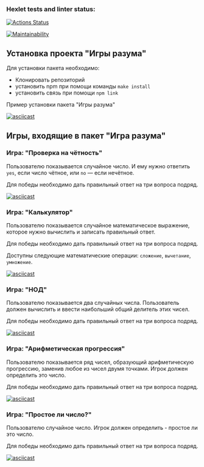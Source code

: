 
### Hexlet tests and linter status:

[![Actions Status](https://github.com/Lifroad/frontend-project-44/actions/workflows/hexlet-check.yml/badge.svg)](https://github.com/Lifroad/frontend-project-44/actions)

  

[![Maintainability](https://api.codeclimate.com/v1/badges/e615b6d9d4e177f9dd44/maintainability)](https://codeclimate.com/github/Lifroad/frontend-project-44/maintainability)


## Установка проекта "Игры разума"
Для установки пакета необходимо:

 - Клонировать репозиторий
 - установить npm при помощи команды `make install` 
 - установить связь при помощи `npm link`

Пример установки пакета "Игры разума"

[![asciicast](https://asciinema.org/a/QQNZHQJaySsMROWNSpzZRySRT.svg)](https://asciinema.org/a/QQNZHQJaySsMROWNSpzZRySRT)

## Игры, входящие в пакет "Игра разума"

### Игра: "Проверка на чётность"

Пользователю показывается случайное число. И ему нужно ответить `yes`, если число чётное, или `no` — если нечётное.

Для победы необходимо дать правильный ответ на три вопроса подряд.

[![asciicast](https://asciinema.org/a/6M91ilwx2Ol0fGAH3vTkHqSAX.svg)](https://asciinema.org/a/6M91ilwx2Ol0fGAH3vTkHqSAX)

### Игра: "Калькулятор"

Пользователю показывается случайное математическое выражение, которое нужно вычислить и записать правильный ответ.

Для победы необходимо дать правильный ответ на три вопроса подряд.

Доступны следующие математические операции: `сложение`, `вычетание`, `умножение`.

[![asciicast](https://asciinema.org/a/dmlINHYpuUDH08SRTjChqy2DP.svg)](https://asciinema.org/a/dmlINHYpuUDH08SRTjChqy2DP)

### Игра: "НОД"

Пользователю показывается два случайных числа. Пользователь должен вычислить и ввести наибольший общий делитель этих чисел.

Для победы необходимо дать правильный ответ на три вопроса подряд.

[![asciicast](https://asciinema.org/a/oVP4nypbMbT7b5yrbvyq25MKh.svg)](https://asciinema.org/a/oVP4nypbMbT7b5yrbvyq25MKh)

### Игра: "Арифметическая прогрессия"

Пользователю показывается ряд чисел, образующий арифметическую прогрессию, заменив любое из чисел двумя точками. Игрок должен определить это число.

Для победы необходимо дать правильный ответ на три вопроса подряд.

[![asciicast](https://asciinema.org/a/lDOkjLE4cNDhHX2ZCLZnJCfYt.svg)](https://asciinema.org/a/lDOkjLE4cNDhHX2ZCLZnJCfYt)

### Игра: "Простое ли число?"

Пользователю случайное число. Игрок должен определить - простое ли это число.

Для победы необходимо дать правильный ответ на три вопроса подряд.

[![asciicast](https://asciinema.org/a/UdJtOikCiiWgPB7ERNT9LrsTf.svg)](https://asciinema.org/a/UdJtOikCiiWgPB7ERNT9LrsTf)